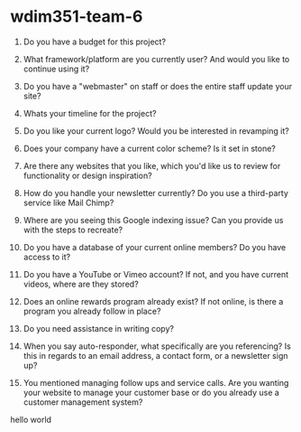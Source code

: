 wdim351-team-6
==============

1. Do you have a budget for this project?

2. What framework/platform are you currently user? And would you like to continue using it?

3. Do you have a "webmaster" on staff or does the entire staff update your site?

4. Whats your timeline for the project?

5. Do you like your current logo? Would you be interested in revamping it?

6. Does your company have a current color scheme? Is it set in stone?

7. Are there any websites that you like, which you'd like us to review for functionality or design inspiration?

8. How do you handle your newsletter currently? Do you use a third-party service like Mail Chimp?

9. Where are you seeing this Google indexing issue? Can you provide us with the steps to recreate?

10. Do you have a database of your current online members? Do you have access to it?

11. Do you have a YouTube or Vimeo account? If not, and you have current videos, where are they stored?

12. Does an online rewards program already exist? If not online, is there a program you already follow in place?

13. Do you need assistance in writing copy?

14. When you say auto-responder, what specifically are you referencing? Is this in regards to an email address, a contact form, or a newsletter sign up?

15. You mentioned managing follow ups and service calls. Are you wanting your website to manage your customer base or do you already use a customer management system?

hello world